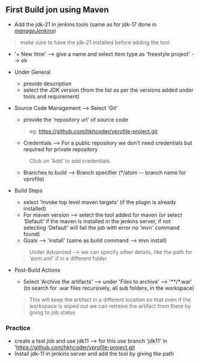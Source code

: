 ## First Build jon using Maven
* Add the jdk-21 in jenkins tools (same as for jdk-17 done in [_manageJenkins_](manageJenkins.md))
> make sure to have the jdk-21 installed before adding the tool

* '+ New Itme' --> give a name and select item type as 'freestyle project' --> ok
* Under General 
    - provide description
    - select the JDK version (from the list as per the versions added under tools and requirement)

* Source Code Management --> Select 'Git'
    - provide the 'repository url' of source code
    > eg: https://github.com/hkhcoder/vprofile-project.git
        
    - Credentials --> For a public repository we don't need credentials but required for private repository
    > Click on 'Add' to add credentials.
    - Branches to build --> Branch specifier (*/atom -- branch name for vprofile)

* Build Steps
    - select 'Invoke top level maven targets' (if the plugin is already installed)
    - For maven version --> select the tool added for maven (or select 'Default' if the maven is installed in the jenkins server, if not selecting 'Default' will fail the job with error no 'mvn' command found)
    - Goals --> 'install' (same as build command --> mvn install)
    > Under Advanced --> we can specify other details, like the path for 'pom.xml' if in a different folder

* Post-Build Actions
    - Select 'Archive the artifacts' --> under 'Files to archive' --> '**/*.war' (to search for .war files recursively, all sub folders, in the workspace)
    > This will keep the artifact in a different location so that even if the workspace is wiped out we can retreive the artifact from there by going to job status

### Practice
* create a test job and use jdk11 --> for this use branch 'jdk11' in 'https://github.com/hkhcoder/vprofile-project.git
* Install jdk-11 in jenkins server and add the tool by giving the path
